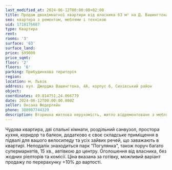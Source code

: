 ```yaml
---
last_modified_at: 2024-06-12T00:00:00+02:00
title: Продаж двокімнатної квартири від власника 63 м² на Д. Вашингтона
seo: квартира з ремонтом, меблями і технікою
uid: 1718176687
type: Квартира
rent:
rooms: '3'
surface: '63'
surface_land:
price: $99000
price_sqmt:
floor: '2'
floors: '6'
parking: Прибудинкова територія
region:
location: м. Львів
address: вул. Джорджа Вашингтона, 4А, корпус 6, Сихівський район
object:
coordinates: 49.814751,24.066779
date: 2024-06-12T00:00:00.000Z
seller: Оксана Федерляйн
phone: 380987744329
description: Вторинна житлова нерухомість, житло відремонтоване з меблями і технікою, придатне і готове для проживання
---
```


Чудова квартира, дві спальні кімнати, роздільний санвузол, простора кухня, коридор та балкон, додатково є своє складське приміщення в підвалі для вашого велосипеду та усіх зайвих речей, що заважають в квартирі. Неподалік знаходиться парк "Погулянка", також поруч багато супермаркетів, 15 хв., автівкою до центру. Оголошення від власника, без жодних ріелторів та комісії. Ціна вказана за готівку, можливий варіант продажу по перерахунку +10% до вартості.
